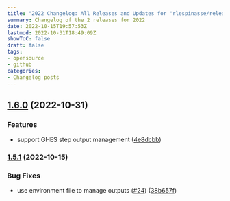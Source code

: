 ```yaml
---
title: "2022 Changelog: All Releases and Updates for 'rlespinasse/release-that'"
summary: Changelog of the 2 releases for 2022
date: 2022-10-15T19:57:53Z
lastmod: 2022-10-31T18:49:09Z
showToC: false
draft: false
tags:
- opensource
- github
categories:
- Changelog posts
---
```

## [1.6.0](https://github.com/rlespinasse/release-that/compare/v1.5.1...v1.6.0) (2022-10-31)


### Features

* support GHES step output management ([4e8dcbb](https://github.com/rlespinasse/release-that/commit/4e8dcbbec01b46be2022016312b529f01606c5f4))



### [1.5.1](https://github.com/rlespinasse/release-that/compare/v1.5.0...v1.5.1) (2022-10-15)


### Bug Fixes

* use environment file to manage outputs ([#24](https://github.com/rlespinasse/release-that/issues/24)) ([38b657f](https://github.com/rlespinasse/release-that/commit/38b657fdd7e82d3ecb4115c3cd5ba24822ac0c75))



